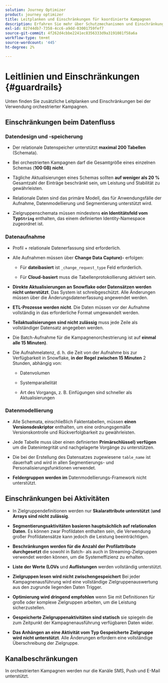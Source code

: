 ```yaml
---
solution: Journey Optimizer
product: journey optimizer
title: Leitplanken und Einschränkungen für koordinierte Kampagnen
description: Erfahren Sie mehr über Schutzmechanismen und Einschränkungen bei orchestrierten Kampagnen
exl-id: 82744db7-7358-4cc6-a9dd-03001759fef7
source-git-commit: 4f262d4cbbe2241ec8356333d9a3191081f58a6a
workflow-type: tm+mt
source-wordcount: '445'
ht-degree: 2%

---
```



# Leitlinien und Einschränkungen {#guardrails}

Unten finden Sie zusätzliche Leitplanken und Einschränkungen bei der Verwendung orchestrierter Kampagnen.

## Einschränkungen beim Datenfluss

### Datendesign und -speicherung

* Der relationale Datenspeicher unterstützt **maximal 200 Tabellen** (Schemata).

* Bei orchestrierten Kampagnen darf die Gesamtgröße eines einzelnen Schemas (**100 GB) nicht**.

* Tägliche Aktualisierungen eines Schemas sollten **auf weniger als 20 %** Gesamtzahl der Einträge beschränkt sein, um Leistung und Stabilität zu gewährleisten.

* Relationale Daten sind das primäre Modell, das für Anwendungsfälle der Aufnahme, Datenmodellierung und Segmentierung unterstützt wird.

* Zielgruppenschemata müssen mindestens **ein Identitätsfeld vom Typ`String`** enthalten, das einem definierten Identity-Namespace zugeordnet ist.

### Datenaufnahme

* Profil + relationale Datenerfassung sind erforderlich.

* Alle Aufnahmen müssen über **Change Data Capture)-** erfolgen:

   * Für **dateibasiert** ist `_change_request_type` Feld erforderlich.

   * Für **Cloud-basiert** muss die Tabellenprotokollierung aktiviert sein.

* **Direkte Aktualisierungen an Snowflake oder Datensätzen werden nicht unterstützt**. Das System ist schreibgeschützt. Alle Änderungen müssen über die Änderungsdatenerfassung angewendet werden.

* **ETL-Prozesse werden nicht**. Die Daten müssen vor der Aufnahme vollständig in das erforderliche Format umgewandelt werden.

* **Teilaktualisierungen sind nicht zulässig** muss jede Zeile als vollständiger Datensatz angegeben werden.

* Die Batch-Aufnahme für die Kampagnenorchestrierung ist auf **einmal alle 15 Minuten)**.

* Die Aufnahmelatenz, d. h. die Zeit von der Aufnahme bis zur Verfügbarkeit in Snowflake, **in der Regel zwischen 15 Minuten** 2 Stunden, abhängig von:

   * Datenvolumen

   * Systemparallelität

   * Art des Vorgangs, z. B. Einfügungen sind schneller als Aktualisierungen

### Datenmodellierung

* Alle Schemata, einschließlich Faktentabellen, müssen **einen Versionsdeskriptor** enthalten, um eine ordnungsgemäße Versionskontrolle und Rückverfolgbarkeit zu gewährleisten.

* Jede Tabelle muss über einen definierten **Primärschlüssel) verfügen** um die Datenintegrität und nachgelagerte Vorgänge zu unterstützen.

* Die bei der Erstellung des Datensatzes zugewiesene `table_name` ist dauerhaft und wird in allen Segmentierungs- und Personalisierungsfunktionen verwendet.

* **Feldergruppen werden im** Datenmodellierungs-Framework nicht unterstützt.

## Einschränkungen bei Aktivitäten

* In Zielgruppendefinitionen werden nur **Skalarattribute unterstützt** (**und Arrays sind nicht zulässig**.

* **Segmentierungsaktivitäten basieren hauptsächlich auf relationalen Daten**. Es können zwar Profildaten enthalten sein, die Verwendung großer Profildatensätze kann jedoch die Leistung beeinträchtigen.

* **Beschränkungen werden für die Anzahl der Profilattribute durchgesetzt** die sowohl in Batch- als auch in Streaming-Zielgruppen verwendet werden können, um die Systemeffizienz zu erhalten.

* **Liste der Werte (LOVs** und **Auflistungen** werden vollständig unterstützt.

* **Zielgruppen lesen wird nicht zwischengespeichert** Bei jeder Kampagnenausführung wird eine vollständige Zielgruppenauswertung aus den zugrunde liegenden Daten Trigger.

* **Optimierung wird dringend empfohlen** wenn Sie mit Definitionen für große oder komplexe Zielgruppen arbeiten, um die Leistung sicherzustellen.

* **Gespeicherte Zielgruppenaktivitäten sind statisch** sie spiegeln die zum Zeitpunkt der Kampagnenausführung verfügbaren Daten wider.

* **Das Anhängen an eine Aktivität vom Typ Gespeicherte Zielgruppe wird nicht unterstützt**. Alle Änderungen erfordern eine vollständige Überschreibung der Zielgruppe.

## Kanalbeschränkungen

In orchestrierten Kampagnen werden nur die Kanäle SMS, Push und E-Mail unterstützt.
